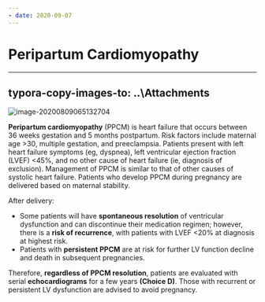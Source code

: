 ```yaml
---
- date: 2020-09-07
---
```


# Peripartum Cardiomyopathy
---

## typora-copy-images-to: ..\Attachments

<!-- peripartum cardiomyopathy risks, sx, management, recurrence -->

![image-20200809065132704](https://photos.thisispiggy.com/file/wikiFiles/image-20200809065132704.png)

**Peripartum cardiomyopathy** (PPCM) is heart failure that occurs between 36 weeks gestation and 5 months  postpartum. Risk factors include maternal age >30, multiple  gestation, and preeclampsia. Patients present with left heart failure  symptoms (eg, dyspnea), left ventricular ejection fraction (LVEF)  <45%, and no other cause of heart failure (ie, diagnosis of  exclusion). Management of PPCM is similar to that of other causes of  systolic heart failure. Patients who develop PPCM during pregnancy are  delivered based on maternal stability.

After delivery:

- Some patients will have **spontaneous resolution** of ventricular dysfunction and can discontinue their medication regimen; however, there is a **risk of recurrence**, with patients with LVEF <20% at diagnosis at highest risk.
- Patients with **persistent PPCM** are at risk for further LV function decline and death in subsequent pregnancies.

Therefore, **regardless of PPCM resolution**, patients are evaluated with serial **echocardiograms** for a few years **(Choice D)**. Those with recurrent or persistent LV dysfunction are advised to avoid pregnancy.
